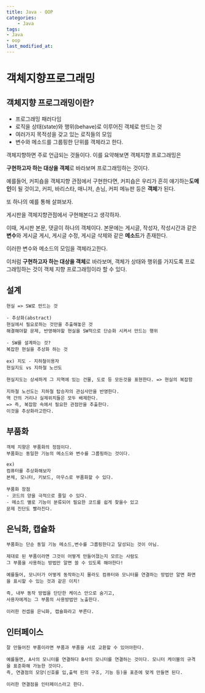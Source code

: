 ```yaml
---
title: Java - OOP
categories:	
    - Java
tags: 
- Java
- oop
last_modified_at:
---
```






# 객체지향프로그래밍

## 객체지향 프로그래밍이란?

- 프로그래밍 패러다임
- 로직을 상태(state)와 행위(behave)로 이루어진 객체로 만드는 것
- 여러가지 목적성을 갖고 있는 로직들의 모임
- 변수와 메소드를 그룹핑한 단위를 객체라고 한다.



객체지향하면 주로 언급되는 것들이다. 이를 요약해보면 객체지향 프로그래밍은

**구현하고자 하는 대상을 객체**로 바라보며 프로그래밍하는 것이다.



예를들어, 커피숍을 객체지향 관점에서 구현한다면, 커피숍은 우리가 흔히 얘기하는**도메인**이 될 것이고, 커피, 바리스타, 매니저, 손님, 커피 메뉴판 등은 **객체**가 된다. 



또 하나의 예를 통해 살펴보자.

게시판을 객체지향관점에서 구현해본다고 생각하자.

이때, 게시판 본문, 댓글이 하나의 객체이다.
본문에는 게시글, 작성자, 작성시간과 같은 **변수**와
게시글 게시, 게시글 수정, 게시글 삭제와 같은 **메소드**가 존재한다.

이러한 변수와 메소드의 모임을 객체라고한다.



이처럼 **구현하고자 하는 대상을 객체**로 바라보며, 객체가 상태와 행위를 가지도록 프로그래밍하는 것이 객체 지향 프로그래밍이라 할 수 있다.



## 설계

```
현실 => SW로 만드는 것

- 추상화(abstract)
현실에서 필요로하는 것만을 추출해놓은 것
해결해야할 문제, 반영해야할 현실을 SW적으로 단순화 시켜서 만드는 행위

- SW를 설계하는 것?
복잡한 현실을 추상화 하는 것

ex) 지도 - 지하철이용자
현실지도 vs 지하철 노선도

현실지도는 상세하게 그 지역에 있는 건물, 도로 등 모든것을 표현한다. => 현실의 복잡함

지하철 노선도는 지하철 탑승자의 관심사만을 반영한다.
역 간의 거리나 실제위치들은 모두 배제한다.
=> 즉, 복잡함 속에서 필요한 관점만을 추출한다.
이것을 추상화라고한다.
```



## 부품화

```
객체 지향은 부품화의 정점이다.
부품화는 동일한 기능의 메소드와 변수를 그룹핑하는 것이다.

ex)
컴퓨터를 추상화해보자
본체, 모니터, 키보드, 마우스로 부품화할 수 있다.

부품화 장점
- 코드의 양을 극적으로 줄일 수 있다.
- 메소드 별로 기능이 분류되어 필요한 코드를 쉽게 찾을수 있고
문제 진단도 빨라진다.
```



## 은닉화, 캡슐화

```
부품화는 단순 동일 기능 메소드,변수를 그룹핑한다고 달성되는 것이 아님.

제대로 된 부품이라면 그것이 어떻게 만들어졌는지 모르는 사람도
그 부품을 사용하는 방법만 알면 쓸 수 있도록 해야한다!

예를들어, 모니터가 어떻게 동작하는지 몰라도 컴퓨터와 모니터를 연결하는 방법만 알면 화면을 표시할 수 있는 것과 같은 이치!

즉, 내부 동작 방법을 단단한 케이스 안으로 숨기고,
사용자에게는 그 부품의 사용방법만 노출한다.

이러한 컨셉을 은닉화, 캡슐화라고 부른다.
```



## 인터페이스

```
잘 만들어진 부품이라면 부품과 부품을 서로 교환할 수 있어야한다.

예를들면, A사의 모니터를 연결하다 B사의 모니터를 연결하는 것이다. 모니터 케이블의 규격을 표준화해 가능한 것이다.
즉, 연결점의 모양(신호를 입,출력 핀의 구조, 기능 등)을 표준에 맞게 만들면 된다.

이러한 연결점을 인터페이스라고 한다.
```

